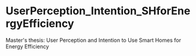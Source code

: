 # UserPerception_Intention_SHforEnergyEfficiency
Master's thesis: User Perception and Intention to Use Smart Homes for Energy Efficiency
